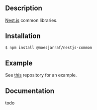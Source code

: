 ## Description

[Nest.js](https://github.com/nestjs/nest) common libraries.

## Installation

```bash
$ npm install @moesjarraf/nestjs-common
```

## Example

See [this](https://github.com/moesjarraf/nestjs-example) repository for an example.

## Documentation

todo
